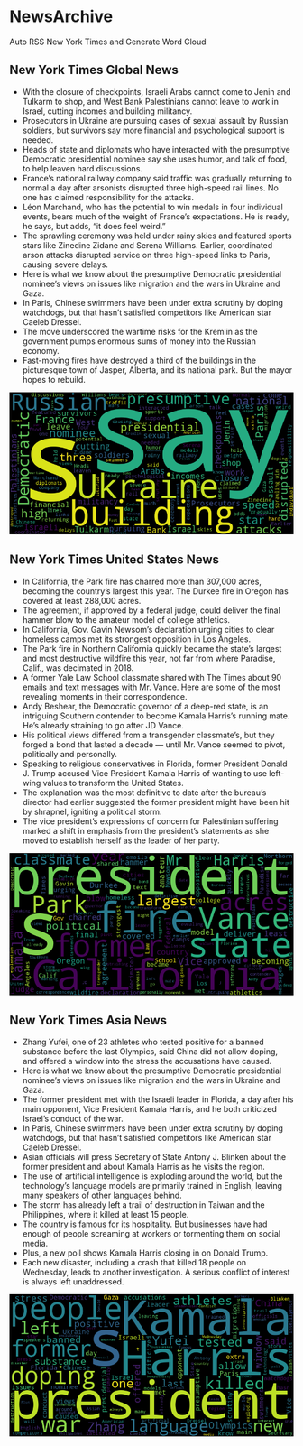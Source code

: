 # NewsArchive
Auto RSS New York Times and Generate Word Cloud

## New York Times Global News
* With the closure of checkpoints, Israeli Arabs cannot come to Jenin and Tulkarm to shop, and West Bank Palestinians cannot leave to work in Israel, cutting incomes and building militancy.
* Prosecutors in Ukraine are pursuing cases of sexual assault by Russian soldiers, but survivors say more financial and psychological support is needed.
* Heads of state and diplomats who have interacted with the presumptive Democratic presidential nominee say she uses humor, and talk of food, to help leaven hard discussions.
* France’s national railway company said traffic was gradually returning to normal a day after arsonists disrupted three high-speed rail lines. No one has claimed responsibility for the attacks.
* Léon Marchand, who has the potential to win medals in four individual events, bears much of the weight of France’s expectations. He is ready, he says, but adds, “it does feel weird.”
* The sprawling ceremony was held under rainy skies and featured sports stars like Zinedine Zidane and Serena Williams. Earlier, coordinated arson attacks disrupted service on three high-speed links to Paris, causing severe delays.
* Here is what we know about the presumptive Democratic presidential nominee’s views on issues like migration and the wars in Ukraine and Gaza.
* In Paris, Chinese swimmers have been under extra scrutiny by doping watchdogs, but that hasn’t satisfied competitors like American star Caeleb Dressel.
* The move underscored the wartime risks for the Kremlin as the government pumps enormous sums of money into the Russian economy.
* Fast-moving fires have destroyed a third of the buildings in the picturesque town of Jasper, Alberta, and its national park. But the mayor hopes to rebuild.

![Global](./global.png)
## New York Times United States News
* In California, the Park fire has charred more than 307,000 acres, becoming the country’s largest this year. The Durkee fire in Oregon has covered at least 288,000 acres.
* The agreement, if approved by a federal judge, could deliver the final hammer blow to the amateur model of college athletics.
* In California, Gov. Gavin Newsom’s declaration urging cities to clear homeless camps met its strongest opposition in Los Angeles.
* The Park fire in Northern California quickly became the state’s largest and most destructive wildfire this year, not far from where Paradise, Calif., was decimated in 2018.
* A former Yale Law School classmate shared with The Times about 90 emails and text messages with Mr. Vance. Here are some of the most revealing moments in their correspondence.
* Andy Beshear, the Democratic governor of a deep-red state, is an intriguing Southern contender to become Kamala Harris’s running mate. He’s already straining to go after JD Vance.
* His political views differed from a transgender classmate’s, but they forged a bond that lasted a decade — until Mr. Vance seemed to pivot, politically and personally.
* Speaking to religious conservatives in Florida, former President Donald J. Trump accused Vice President Kamala Harris of wanting to use left-wing values to transform the United States.
* The explanation was the most definitive to date after the bureau’s director had earlier suggested the former president might have been hit by shrapnel, igniting a political storm.
* The vice president’s expressions of concern for Palestinian suffering marked a shift in emphasis from the president’s statements as she moved to establish herself as the leader of her party.

![US](./usnews.png)
## New York Times Asia News
* Zhang Yufei, one of 23 athletes who tested positive for a banned substance before the last Olympics, said China did not allow doping, and offered a window into the stress the accusations have caused.
* Here is what we know about the presumptive Democratic presidential nominee’s views on issues like migration and the wars in Ukraine and Gaza.
* The former president met with the Israeli leader in Florida, a day after his main opponent, Vice President Kamala Harris, and he both criticized Israel’s conduct of the war.
* In Paris, Chinese swimmers have been under extra scrutiny by doping watchdogs, but that hasn’t satisfied competitors like American star Caeleb Dressel.
* Asian officials will press Secretary of State Antony J. Blinken about the former president and about Kamala Harris as he visits the region.
* The use of artificial intelligence is exploding around the world, but the technology’s language models are primarily trained in English, leaving many speakers of other languages behind.
* The storm has already left a trail of destruction in Taiwan and the Philippines, where it killed at least 15 people.
* The country is famous for its hospitality. But businesses have had enough of people screaming at workers or tormenting them on social media.
* Plus, a new poll shows Kamala Harris closing in on Donald Trump.
* Each new disaster, including a crash that killed 18 people on Wednesday, leads to another investigation. A serious conflict of interest is always left unaddressed.

![Asian](./asian.png)
